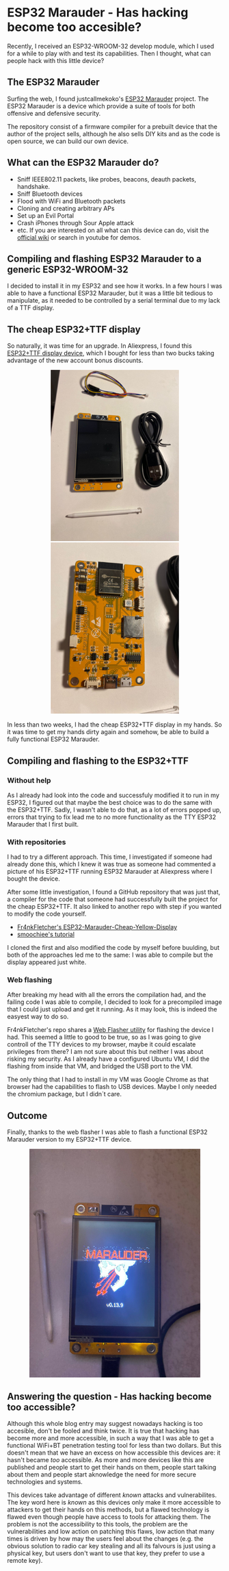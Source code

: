 # ESP32 Marauder - Has hacking become too accesible?
Recently, I received an ESP32-WROOM-32 develop module, which I used for a while to play with and test its capabilities. 
Then I thought, what can people hack with this little device?
## The ESP32 Marauder
Surfing the web, I found justcallmekoko's [ESP32 Marauder](https://github.com/justcallmekoko/ESP32Marauder) project. The ESP32 Marauder is a device which provide a suite of tools for both offensive and defensive security. 

The repository consist of a firmware compiler for a prebuilt device that the author of the project sells, although he also sells DIY kits and as the code is open source, we can build our own device. 


## What can the ESP32 Marauder do?
- Sniff IEEE802.11 packets, like probes, beacons, deauth packets, handshake.
- Sniff Bluetooth devices
- Flood with WiFi and Bluetooth packets
- Cloning and creating arbitrary APs
- Set up an Evil Portal
- Crash iPhones through Sour Apple attack
- etc.
If you are interested on all what can this device can do, visit the [official wiki](https://github.com/justcallmekoko/ESP32Marauder/wiki) or search in youtube for demos.

## Compiling and flashing ESP32 Marauder to a generic ESP32-WROOM-32
I decided to install it in my ESP32 and see how it works. In a few hours I was able to have a functional ESP32 Marauder, but it was a little bit tedious to manipulate, as it needed to be controlled by a serial terminal due to my lack of a TTF display. 

## The cheap ESP32+TTF display
So naturally, it was time for an upgrade. In Aliexpress, I found this [ESP32+TTF display device](https://www.aliexpress.com/item/1005006604267846.html), which I bought for less than two bucks taking advantage of the new account bonus discounts.
<div align=center>
    <img src="assets/esp32-ttf-1.jpeg" width="300" />
    <img src="assets/esp32-ttf-2.jpeg" width="300" />
</div>

In less than two weeks, I had the cheap ESP32+TTF display in my hands. So it was time to get my hands dirty again and somehow, be able to build a fully functional ESP32 Marauder.

## Compiling and flashing to the ESP32+TTF
### Without help
As I already had look into the code and successfuly modified it to run in my ESP32, I figured out that maybe the best choice was to do the same with the ESP32+TTF. Sadly, I wasn't able to do that, as a lot of errors popped up, errors that trying to fix lead me to no more functionality as the TTY ESP32 Marauder that I first built.

### With repositories
I had to try a different approach. This time, I investigated if someone had already done this, which I knew it was true as someone had commented a picture of his ESP32+TTF running ESP32 Marauder at Aliexpress where I bought the device.

After some little investigation, I found a GitHub repository that was just that, a compiler for the code that someone had successfully built the project for the cheap ESP32+TTF. It also linked to another repo with step if you wanted to modify the code yourself.
- [Fr4nkFletcher's ESP32-Marauder-Cheap-Yellow-Display](https://github.com/Fr4nkFletcher/ESP32-Marauder-Cheap-Yellow-Display)
- [smoochiee's tutorial](https://github.com/smoochiee/MARAUDER-FOR-CYD---CHEAP-YELLOW-DISPLAY)

I cloned the first and also modified the code by myself before buulding, but both of the approaches led me to the same: I was able to compile but the display appeared just white.

### Web flashing
After breaking my head with all the errors the compilation had, and the failing code I was able to compile, I decided to look for a precompiled image that I could just upload and get it running. As it may look, this is indeed the easyest way to do so. 

Fr4nkFletcher's repo shares a [Web Flasher utility](https://fr4nkfletcher.github.io/Adafruit_WebSerial_ESPTool/) for flashing the device I had. This seemed a little to good to be true, so as I was going to give controll of the TTY devices to my browser, maybe it could escalate privileges from there? I am not sure about this but neither I was about risking my security. As I already have a configured Ubuntu VM, I did the flashing from inside that VM, and bridged the USB port to the VM. 

The only thing that I had to install in my VM was Google Chrome as that browser had the capabilities to flash to USB devices. Maybe I only needed the chromium package, but I didn´t care.

## Outcome
Finally, thanks to the web flasher I was able to flash a functional ESP32 Marauder version to my ESP32+TTF device.

<div align=center>
    <img src="assets/working-marauder.jpeg" width="400" />
</div>

## Answering the question - Has hacking become too accessible?
Although this whole blog entry may suggest nowadays hacking is too accesible, don't be fooled and think twice. It is true that hacking has become more and more accessible, in such a way that I was able to get a functional WiFi+BT penetration testing tool for less than two dollars. But this doesn't mean that we have an excess on how accessible this devices are: it hasn't became *too* accessible.
As more and more devices like this are published and people start to get their hands on them, people start talking about them and people start aknowledge the need for more secure technologies and systems. 

This devices take advantage of different _known_ attacks and vulnerabilites. The key word here is _known_ as this devices only make it more accessible to attackers to get their hands on this methods, but a flawed technology is flawed even though people have access to tools for attacking them. The problem is not the accessibility to this tools, the problem are the vulnerabilities and low action on patching this flaws, low action that many times is driven by how may the users feel about the changes (e.g. the obvious solution to radio car key stealing and all its falvours is just using a physical key, but users don't want to use that key, they prefer to use a remote key).


